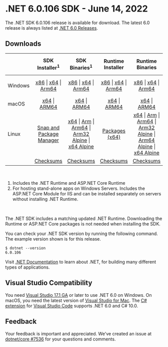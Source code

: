 # .NET 6.0.106 SDK - June 14, 2022

The .NET SDK 6.0.106 release is available for download. The latest 6.0 release is always listed at [.NET 6.0 Releases](../README.md).

## Downloads

|           | SDK Installer<sup>1</sup>                        | SDK Binaries<sup>1</sup>                 | Runtime Installer                                        | Runtime Binaries                                 | ASP.NET Core Runtime           |Windows Desktop Runtime          |
| --------- | :------------------------------------------:     | :----------------------:                 | :---------------------------:                            | :-------------------------:                      | :-----------------:            | :-----------------:            |
| Windows   | [x86][dotnet-sdk-win-x86.exe] \| [x64][dotnet-sdk-win-x64.exe] \| [Arm64][dotnet-sdk-win-arm64.exe] | [x86][dotnet-sdk-win-x86.zip] \| [x64][dotnet-sdk-win-x64.zip] \|  [Arm64][dotnet-sdk-win-arm64.zip] | [x86][dotnet-runtime-win-x86.exe] \| [x64][dotnet-runtime-win-x64.exe] \| [Arm64][dotnet-runtime-win-arm64.exe] | [x86][dotnet-runtime-win-x86.zip] \| [x64][dotnet-runtime-win-x64.zip] \| [Arm64][dotnet-runtime-win-arm64.zip] | [x86][aspnetcore-runtime-win-x86.exe] \| [x64][aspnetcore-runtime-win-x64.exe] \|<br/> [Hosting Bundle][dotnet-hosting-win.exe]<sup>2</sup> | [x86][windowsdesktop-runtime-win-x86.exe] \| [x64][windowsdesktop-runtime-win-x64.exe] \| [Arm64][windowsdesktop-runtime-win-arm64.exe] |
| macOS     | [x64][dotnet-sdk-osx-x64.pkg] \| [ARM64][dotnet-sdk-osx-arm64.pkg] | [x64][dotnet-sdk-osx-x64.tar.gz] \| [ARM64][dotnet-sdk-osx-arm64.tar.gz]  | [x64][dotnet-runtime-osx-x64.pkg] \| [ARM64][dotnet-runtime-osx-arm64.pkg] | [x64][dotnet-runtime-osx-x64.tar.gz] \| [ARM64][dotnet-runtime-osx-arm64.tar.gz]| [x64][aspnetcore-runtime-osx-x64.tar.gz] \| [ARM64][aspnetcore-runtime-osx-arm64.tar.gz] | - |<sup>1</sup>
| Linux     |  [Snap and Package Manager](../install-linux.md)  | [x64][dotnet-sdk-linux-x64.tar.gz] \| [Arm][dotnet-sdk-linux-arm.tar.gz]  \| [Arm64][dotnet-sdk-linux-arm64.tar.gz] \| [Arm32 Alpine][dotnet-sdk-linux-musl-arm.tar.gz]  \| [x64 Alpine][dotnet-sdk-linux-musl-x64.tar.gz] | [Packages (x64)][linux-packages] | [x64][dotnet-runtime-linux-x64.tar.gz] \| [Arm][dotnet-runtime-linux-arm.tar.gz] \| [Arm64][dotnet-runtime-linux-arm64.tar.gz] \| [Arm32 Alpine][dotnet-runtime-linux-musl-arm.tar.gz] \| [Arm64 Alpine][dotnet-runtime-linux-musl-arm64.tar.gz] \| [x64 Alpine][dotnet-runtime-linux-musl-x64.tar.gz]  | [x64][aspnetcore-runtime-linux-x64.tar.gz]<sup>1</sup>  \| [Arm][aspnetcore-runtime-linux-arm.tar.gz]<sup>1</sup> \| [Arm64][aspnetcore-runtime-linux-arm64.tar.gz]<sup>1</sup> \| [x64 Alpine][aspnetcore-runtime-linux-musl-x64.tar.gz] | - | <sup>1</sup> |
|  | [Checksums][checksums-sdk]                             | [Checksums][checksums-sdk]                                      | [Checksums][checksums-runtime]                             | [Checksums][checksums-runtime]  | [Checksums][checksums-runtime]  | [Checksums][checksums-runtime]


</br>

1. Includes the .NET Runtime and ASP.NET Core Runtime
2. For hosting stand-alone apps on Windows Servers. Includes the ASP.NET Core Module for IIS and can be installed separately on servers without installing .NET Runtime.

</br>

The .NET SDK includes a matching updated .NET Runtime. Downloading the Runtime or ASP.NET Core packages is not needed when installing the SDK.

You can check your .NET SDK version by running the following command. The example version shown is for this release.

```console
$ dotnet --version
6.0.106
```
Visit [.NET Documentation](https://learn.microsoft.com/dotnet/core/) to learn about .NET, for building many different types of applications.

## Visual Studio Compatibility

You need [Visual Studio 17.1 GA](https://visualstudio.microsoft.com) or later to use .NET 6.0 on Windows. On macOS, you need the latest version of [Visual Studio for Mac](https://visualstudio.microsoft.com/vs/mac/). The [C# extension](https://code.visualstudio.com/docs/languages/dotnet) for [Visual Studio Code](https://code.visualstudio.com/) supports .NET 6.0 and C# 10.0.

## Feedback

Your feedback is important and appreciated. We've created an issue at [dotnet/core #7536](https://github.com/dotnet/core/issues/7536) for your questions and comments.


[blob-runtime]: https://dotnetcli.blob.core.windows.net/dotnet/Runtime/
[blob-sdk]: https://dotnetcli.blob.core.windows.net/dotnet/Sdk/
[release-notes]: https://github.com/dotnet/core/blob/main/release-notes/6.0/6.0.6/6.0.106.md

[checksums-runtime]: https://dotnetcli.blob.core.windows.net/dotnet/checksums/6.0.6-sha.txt
[checksums-sdk]: https://dotnetcli.blob.core.windows.net/dotnet/checksums/6.0.6-sha.txt

[linux-install]: https://learn.microsoft.com/dotnet/core/install/linux
[linux-setup]: https://github.com/dotnet/core/blob/main/Documentation/linux-setup.md

[dotnet-blog]:  https://devblogs.microsoft.com/dotnet/june-2022-updates/
[aspnet-blog]: https://devblogs.microsoft.com/dotnet/announcing-asp-net-core-in-net-6/
[maui-blog]: https://devblogs.microsoft.com/dotnet/update-on-dotnet-maui/
[linux-packages]: ../install-linux.md


[//]: # ( Runtime 6.0.6)
[dotnet-runtime-linux-arm.tar.gz]: https://download.visualstudio.microsoft.com/download/pr/3ba760ea-befb-4ec8-9fd8-89e7dd1f46be/17ef5757f98629f1c07e1fbca2b65901/dotnet-runtime-6.0.6-linux-arm.tar.gz
[dotnet-runtime-linux-arm64.tar.gz]: https://download.visualstudio.microsoft.com/download/pr/44ed3398-9838-4fd0-b225-60d5aadfb00e/00fd4a320d09a380753b45106e2a8e94/dotnet-runtime-6.0.6-linux-arm64.tar.gz
[dotnet-runtime-linux-musl-arm.tar.gz]: https://download.visualstudio.microsoft.com/download/pr/d209f9d7-4ddc-4627-a0f2-960804b48fe2/3bb2fd882406ca66189ac24e81d86c94/dotnet-runtime-6.0.6-linux-musl-arm.tar.gz
[dotnet-runtime-linux-musl-arm64.tar.gz]: https://download.visualstudio.microsoft.com/download/pr/b62ace6f-a30b-4a6f-a66b-f4e924e3ff3e/051baea234407ce6ed5c7332b1e6aad3/dotnet-runtime-6.0.6-linux-musl-arm64.tar.gz
[dotnet-runtime-linux-musl-x64.tar.gz]: https://download.visualstudio.microsoft.com/download/pr/05375a21-79a9-41f6-a8e2-d6504343ca19/ee77adb1ddaff11925111d94b5987b8a/dotnet-runtime-6.0.6-linux-musl-x64.tar.gz
[dotnet-runtime-linux-x64.tar.gz]: https://download.visualstudio.microsoft.com/download/pr/ec4172e3-077a-42c0-859d-349e517d7935/82d945cdc4c33fbe440a86a240a58a41/dotnet-runtime-6.0.6-linux-x64.tar.gz
[dotnet-runtime-osx-arm64.pkg]: https://download.visualstudio.microsoft.com/download/pr/c02ac195-3d6e-40c8-bab6-7a5cff4ea81a/2cf046c0857dc848d537807c8ee51516/dotnet-runtime-6.0.6-osx-arm64.pkg
[dotnet-runtime-osx-arm64.tar.gz]: https://download.visualstudio.microsoft.com/download/pr/f91e108d-487b-4a47-b6e9-52bcc56df7ed/d722468512150e73489f2cee0b2d7087/dotnet-runtime-6.0.6-osx-arm64.tar.gz
[dotnet-runtime-osx-x64.pkg]: https://download.visualstudio.microsoft.com/download/pr/bc450f6d-2309-4352-b940-e4ac89261afe/e6a64009f3829f7042153a772edfa4ea/dotnet-runtime-6.0.6-osx-x64.pkg
[dotnet-runtime-osx-x64.tar.gz]: https://download.visualstudio.microsoft.com/download/pr/30056482-998a-42ed-b3a7-8fc057977e2e/698c75b7f2429e796dd3c13f980e4188/dotnet-runtime-6.0.6-osx-x64.tar.gz
[dotnet-runtime-win-arm64.exe]: https://download.visualstudio.microsoft.com/download/pr/6180b6ce-48d0-4a0c-951a-bc6d2f5bbc3d/e1c2d351d288e5f02df27d3d9d9d874f/dotnet-runtime-6.0.6-win-arm64.exe
[dotnet-runtime-win-arm64.zip]: https://download.visualstudio.microsoft.com/download/pr/475859d7-2fff-4ce8-9f7f-ace506a17fbc/cb7f5ec29cb25f6fd799e2e361ddb67c/dotnet-runtime-6.0.6-win-arm64.zip
[dotnet-runtime-win-x64.exe]: https://download.visualstudio.microsoft.com/download/pr/7989338b-8ae9-4a5d-8425-020148016812/c26361fde7f706279265a505b4d1d93a/dotnet-runtime-6.0.6-win-x64.exe
[dotnet-runtime-win-x64.zip]: https://download.visualstudio.microsoft.com/download/pr/9ffa8051-c8c4-40fa-8a0d-1f37069155a9/8538bef240de6b58918ab670327e8912/dotnet-runtime-6.0.6-win-x64.zip
[dotnet-runtime-win-x86.exe]: https://download.visualstudio.microsoft.com/download/pr/60c4767e-c0df-491b-970c-cf69d0c2c581/524ccc6ff8aa96120753ab387bf22d5d/dotnet-runtime-6.0.6-win-x86.exe
[dotnet-runtime-win-x86.zip]: https://download.visualstudio.microsoft.com/download/pr/2a569272-6923-48e4-a325-6752b7bba641/f60c762922218d1cdd892936742f9ea8/dotnet-runtime-6.0.6-win-x86.zip

[//]: # ( WindowsDesktop 6.0.6)
[windowsdesktop-runtime-win-arm64.exe]: https://download.visualstudio.microsoft.com/download/pr/d09acad2-0abb-4ec8-8388-b8b42b31cd58/517cff2da8fbcdcb514bb4e2f1dc8879/windowsdesktop-runtime-6.0.6-win-arm64.exe
[windowsdesktop-runtime-win-arm64.zip]: https://download.visualstudio.microsoft.com/download/pr/e92cf7ac-5e86-4c4c-8d65-3675de8c253e/826784658f9242cfd9bcbbe056858d2b/windowsdesktop-runtime-6.0.6-win-arm64.zip
[windowsdesktop-runtime-win-x64.exe]: https://download.visualstudio.microsoft.com/download/pr/9d6b6b34-44b5-4cf4-b924-79a00deb9795/2f17c30bdf42b6a8950a8552438cf8c1/windowsdesktop-runtime-6.0.6-win-x64.exe
[windowsdesktop-runtime-win-x64.zip]: https://download.visualstudio.microsoft.com/download/pr/e26cb94d-627b-4d4c-99f9-171d85b878d1/56638b52671fa13518bd1ebd65820a75/windowsdesktop-runtime-6.0.6-win-x64.zip
[windowsdesktop-runtime-win-x86.exe]: https://download.visualstudio.microsoft.com/download/pr/cc04076c-d188-4c20-9b4f-89be06f1a39c/32da746ef46fbeedb4f609b67cb451c3/windowsdesktop-runtime-6.0.6-win-x86.exe
[windowsdesktop-runtime-win-x86.zip]: https://download.visualstudio.microsoft.com/download/pr/58a75fdc-0224-44d1-abcb-6476f771a6dd/0f383aed3d95e6c374951d443da125a8/windowsdesktop-runtime-6.0.6-win-x86.zip

[//]: # ( ASP 6.0.6)
[aspnetcore-runtime-linux-arm.tar.gz]: https://download.visualstudio.microsoft.com/download/pr/084bfc2b-f28d-4995-87f0-d82519245825/7f5398fc2caf95355b154856868ef560/aspnetcore-runtime-6.0.6-linux-arm.tar.gz
[aspnetcore-runtime-linux-arm64.tar.gz]: https://download.visualstudio.microsoft.com/download/pr/94553ccb-ce1a-401c-8840-bdffb4e9d0cb/ab8a0024df90506d953904ac38b5a978/aspnetcore-runtime-6.0.6-linux-arm64.tar.gz
[aspnetcore-runtime-linux-musl-arm.tar.gz]: https://download.visualstudio.microsoft.com/download/pr/392f39a2-095b-4841-98f1-a35f36adc004/b3c9cc19e5013a54f332727dac62957f/aspnetcore-runtime-6.0.6-linux-musl-arm.tar.gz
[aspnetcore-runtime-linux-musl-arm64.tar.gz]: https://download.visualstudio.microsoft.com/download/pr/c649af75-1318-45d5-b780-54ab149fad6c/c3e8c553e1f8772b87db5334bf862a4e/aspnetcore-runtime-6.0.6-linux-musl-arm64.tar.gz
[aspnetcore-runtime-linux-musl-x64.tar.gz]: https://download.visualstudio.microsoft.com/download/pr/58737b13-a9b4-4ebf-a360-6b8909842ba6/0856279338ab22a3efbdf387068ebfac/aspnetcore-runtime-6.0.6-linux-musl-x64.tar.gz
[aspnetcore-runtime-linux-x64.tar.gz]: https://download.visualstudio.microsoft.com/download/pr/afd5344f-a9e9-45f9-85b5-de4551c53736/c30996daa407f9bb540ebc5edfcf16fc/aspnetcore-runtime-6.0.6-linux-x64.tar.gz
[aspnetcore-runtime-osx-arm64.tar.gz]: https://download.visualstudio.microsoft.com/download/pr/550f6609-521f-42e4-9b53-ff6c88bbe26a/1abbac456fe075a1b6f0f578716e0c4a/aspnetcore-runtime-6.0.6-osx-arm64.tar.gz
[aspnetcore-runtime-osx-x64.tar.gz]: https://download.visualstudio.microsoft.com/download/pr/0f5eb01e-6b46-4ef3-8c1c-7b99657a36df/7d4807a527cd5bc5a6a864f1fcd354e7/aspnetcore-runtime-6.0.6-osx-x64.tar.gz
[aspnetcore-runtime-win-arm64.zip]: https://download.visualstudio.microsoft.com/download/pr/60c0c6ec-2635-4580-b019-fdd8df756787/1f1d8f52d589836ddd83d0bdd45d4f54/aspnetcore-runtime-6.0.6-win-arm64.zip
[aspnetcore-runtime-win-x64.exe]: https://download.visualstudio.microsoft.com/download/pr/7751b01b-4548-478d-ac63-ca57f2b66a3f/3339efd1fde8f62fed0ac2406f8bc559/aspnetcore-runtime-6.0.6-win-x64.exe
[aspnetcore-runtime-win-x64.zip]: https://download.visualstudio.microsoft.com/download/pr/188ee779-2b6d-4cf0-b11e-e0514cad80b7/9558e992445f513e3b49ab2ef205c2d3/aspnetcore-runtime-6.0.6-win-x64.zip
[aspnetcore-runtime-win-x86.exe]: https://download.visualstudio.microsoft.com/download/pr/b68b5e5c-aeaa-4efd-b194-b37bd73eff64/b2afe8dbd41c8f266f8df26df8fe4ce9/aspnetcore-runtime-6.0.6-win-x86.exe
[aspnetcore-runtime-win-x86.zip]: https://download.visualstudio.microsoft.com/download/pr/4417f0c7-0613-44c3-81fa-d7879aca9b57/4ebbba22ae0a946f2e68cb1b447fc1c0/aspnetcore-runtime-6.0.6-win-x86.zip
[dotnet-hosting-win.exe]: https://download.visualstudio.microsoft.com/download/pr/0d000d1b-89a4-4593-9708-eb5177777c64/cfb3d74447ac78defb1b66fd9b3f38e0/dotnet-hosting-6.0.6-win.exe

[//]: # ( SDK 6.0.106)
[dotnet-sdk-linux-arm.tar.gz]: https://download.visualstudio.microsoft.com/download/pr/cba88c45-5ea4-43ed-b495-099d9925b561/af8f6468186950a4f87e932f888434a8/dotnet-sdk-6.0.106-linux-arm.tar.gz
[dotnet-sdk-linux-arm64.tar.gz]: https://download.visualstudio.microsoft.com/download/pr/3a8c5d20-21ac-40cf-b3c5-2efd29a88870/b6f62cff4a13924832a81574e5ef5a80/dotnet-sdk-6.0.106-linux-arm64.tar.gz
[dotnet-sdk-linux-musl-arm.tar.gz]: https://download.visualstudio.microsoft.com/download/pr/4daddb43-d6c0-444a-ba69-888ff5e764ca/0ff812b5526280610cdc5ef8c8dc1869/dotnet-sdk-6.0.106-linux-musl-arm.tar.gz
[dotnet-sdk-linux-musl-arm64.tar.gz]: https://download.visualstudio.microsoft.com/download/pr/d556d6b6-7ff3-4630-b5b3-65c76e566581/a295c5d78b51a7ca128ab422e80ae9ad/dotnet-sdk-6.0.106-linux-musl-arm64.tar.gz
[dotnet-sdk-linux-musl-x64.tar.gz]: https://download.visualstudio.microsoft.com/download/pr/96aa7a11-3509-4a31-abcd-85748caabec1/c03bc461382c2b46d953d4c2bddc3f7d/dotnet-sdk-6.0.106-linux-musl-x64.tar.gz
[dotnet-sdk-linux-x64.tar.gz]: https://download.visualstudio.microsoft.com/download/pr/e36f738c-f269-47e4-9637-7e8fe96f9e6f/c9d3bd280fdf9bfff2993c1ba0f9f8e3/dotnet-sdk-6.0.106-linux-x64.tar.gz
[dotnet-sdk-osx-arm64.pkg]: https://download.visualstudio.microsoft.com/download/pr/e14e93ac-9abb-43b6-baeb-b08da40bcc4c/f114dbbfd514a04344f558ffbab698a0/dotnet-sdk-6.0.106-osx-arm64.pkg
[dotnet-sdk-osx-arm64.tar.gz]: https://download.visualstudio.microsoft.com/download/pr/150e763d-fea2-4c15-97fc-862df9defe05/0bdf52cbdd9b9e2999584f9ff1ace651/dotnet-sdk-6.0.106-osx-arm64.tar.gz
[dotnet-sdk-osx-x64.pkg]: https://download.visualstudio.microsoft.com/download/pr/7d0f1d41-06f4-4b18-afe0-f4d71c66556a/ce8bddf7aac0286e9974bcf63169d3b3/dotnet-sdk-6.0.106-osx-x64.pkg
[dotnet-sdk-osx-x64.tar.gz]: https://download.visualstudio.microsoft.com/download/pr/f9483b11-a82a-499e-b3c5-e7954f93c262/6891b38e6c532f23d896e908c93df29f/dotnet-sdk-6.0.106-osx-x64.tar.gz
[dotnet-sdk-win-arm64.exe]: https://download.visualstudio.microsoft.com/download/pr/cdbe8020-25ba-467a-b867-add0dda751cf/02886846ee50af1343d0737d7cc93cc0/dotnet-sdk-6.0.106-win-arm64.exe
[dotnet-sdk-win-arm64.zip]: https://download.visualstudio.microsoft.com/download/pr/9822aa7b-9109-47ad-9743-ed5968b1b952/88085bd4db8b7862d9c22499778462db/dotnet-sdk-6.0.106-win-arm64.zip
[dotnet-sdk-win-x64.exe]: https://download.visualstudio.microsoft.com/download/pr/569408e2-e6c7-4c7c-8564-6de9daedd9d7/eef50ddcf5e30843efbab355d4b88e53/dotnet-sdk-6.0.106-win-x64.exe
[dotnet-sdk-win-x64.zip]: https://download.visualstudio.microsoft.com/download/pr/74564d07-5697-4d79-91b4-d101f0f139a5/2bb92fa45663d6fbcc3230e8474537aa/dotnet-sdk-6.0.106-win-x64.zip
[dotnet-sdk-win-x86.exe]: https://download.visualstudio.microsoft.com/download/pr/777a3e10-4027-47f7-83cb-73271430cfc7/a555d60b3595e57a0f2b964f1331c5a0/dotnet-sdk-6.0.106-win-x86.exe
[dotnet-sdk-win-x86.zip]: https://download.visualstudio.microsoft.com/download/pr/4ec41b18-9b03-42ef-b5dd-8a2e840f4a59/9a2732a24614a4886a46cb83f5474bfd/dotnet-sdk-6.0.106-win-x86.zip


